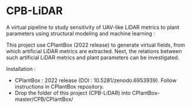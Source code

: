 # CPB-LiDAR
A virtual pipeline to study sensitivity of UAV-like LiDAR metrics to plant parameters using structural modeling and machine learning :

This project use CPlantBox (2022 release) to generate virtual fields, from which artificial LiDAR metrics are extracted. 
Next, the relations between such artificial LiDAR metrics and plant parameters can be investigated.

Installation : 
- CPlantBox : 2022 release (DOI : 10.5281/zenodo.6953939). Follow instructions in CPlantBox repository.
- Drop the folder of this project (CPB-LiDAR) into CPlantBox-master/CPB/CPlantBox/
